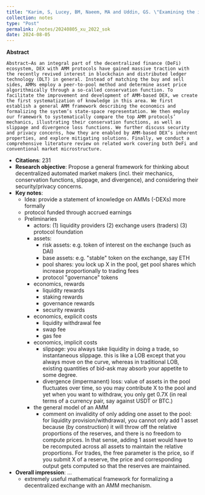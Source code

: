 ```yaml
---
title: "Karim, S, Lucey, BM, Naeem, MA and Uddin, GS. \"Examining the interrelatedness of NFTs, DeFi tokens and cryptocurrencies.\" Finance Research Letters, 2022, Elsevier"
collection: notes
type: "Post"
permalink: /notes/20240805_xu_2022_sok
date: 2024-08-05
---
```


**Abstract**

```
Abstract—As an integral part of the decentralized finance (DeFi) ecosystem, DEX with AMM protocols have gained massive traction with the recently revived interest in blockchain and distributed ledger technology (DLT) in general. Instead of matching the buy and sell sides, AMMs employ a peer-to-pool method and determine asset price algorithmically through a so-called conservation function. To facilitate the improvement and development of AMM-based DEX, we create the first systematization of knowledge in this area. We first establish a general AMM framework describing the economics and formalizing the system’s state-space representation. We then employ our framework to systematically compare the top AMM protocols’ mechanics, illustrating their conservation functions, as well as slippage and divergence loss functions. We further discuss security and privacy concerns, how they are enabled by AMM-based DEX’s inherent properties, and explore mitigating solutions. Finally, we conduct a comprehensive literature review on related work covering both DeFi and conventional market microstructure.
```

  - **Citations**: 231
  - **Research objective**: Propose a general framework for thinking about decentralized automated market makers (incl. their mechanics, conservation functions, slippage, and divergence), and considering their security/privacy concerns.
  - **Key notes**:
    - Idea: provide a statement of knowledge on AMMs (-DEXs) more formally
    - protocol funded through accrued earnings
    - Preliminaries
      - actors: (1) liquidity providers (2) exchange users (traders) (3) protocol foundation
      - assets:
        - risk assets: e.g. token of interest on the exchange (such as DAI)
        - base assets: e.g. "stable" token on the exchange, say ETH
        - pool shares: you lock up X in the pool, get pool shares which increase proportionally to trading fees
        - protocol "governance" tokens
      - economics, rewards
        - liquidity rewards
        - staking rewards
        - governance rewards
        - security rewards
      - economics, explicit costs
        - liquidity withdrawal fee
        - swap fee
        - gas fee
      - economics, implicit costs
        - slippage: you always take liquidity in doing a trade, so instantaneous slippage. this is like a LOB except that you always move on the curve, whereas in traditional LOB, existing quantities of bid-ask may absorb your appetite to some degree.
        - divergence (impermanent) loss: value of assets in the pool fluctuates over time, so you may contribute X to the pool and yet when you want to withdraw, you only get 0.7X (in real terms of a currency pair, say against USDT or BTC.)
      - the general model of an AMM
        - comment on invalidity of only adding one asset to the pool: for liquidity provision/withdrawal, you cannot only add 1 asset because (by construction) it will throw off the relative proportions of the reserves, and there is no freedom to compute prices. In that sense, adding 1 asset would have to be recomputed across all assets to maintain the relative proportions. For trades, the free parameter is the price, so if you submit X of a reserve, the price and corresponding output gets computed so that the reserves are maintained.
  - **Overall impression**: ...
    - extremely useful mathematical framework for formalizing a decentralized exchange with an AMM mechanism.




